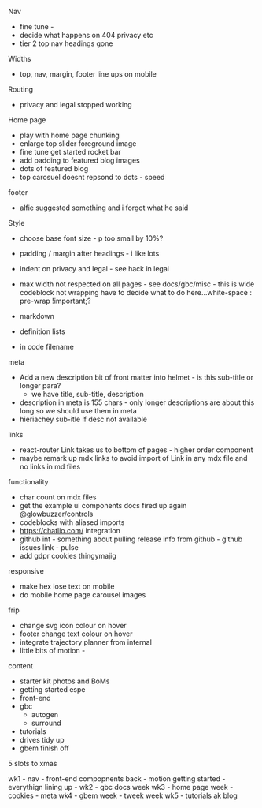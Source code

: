 Nav
* fine tune - 
* decide what happens on 404 privacy etc
* tier 2 top nav headings gone

Widths
* top, nav, margin, footer line ups on mobile

Routing
* privacy and legal stopped working

Home page
* play with home page chunking
* enlarge top slider foreground image
* fine tune  get started rocket bar
* add padding to featured blog images
* dots of featured blog
* top carosuel doesnt repsond to dots - speed

footer
* alfie suggested something and i forgot what he said

Style
* choose base font size - p too small by 10%?
* padding / margin after headings - i like lots
* indent on privacy and legal - see hack in legal
* max width not respected on all pages - see docs/gbc/misc - this is wide codeblock not wrapping have to decide what to do here...white-space : pre-wrap !important;?

* markdown
* definition lists
* in code filename



meta
* Add a new description bit of front matter into helmet - is this sub-title or longer para?
  * we have title, sub-title, description
* description in meta is 155 chars - only longer descriptions are about this long so we should use them in meta
* hieriachey sub-itle if desc not available

links
* react-router Link takes us to bottom of pages - higher order component
* maybe remark up mdx links to avoid import of Link in any mdx file and no links in md files

functionality

* char count on mdx files
* get the example ui components docs fired up again @glowbuzzer/controls
* codeblocks with aliased imports
* https://chatlio.com/ integration
* github int - something about pulling release info from github - github issues link - pulse
* add gdpr cookies thingymajig

responsive
* make hex lose text on mobile
* do mobile home page carousel images


frip
* change svg icon colour on hover
* footer change text colour on hover
* integrate trajectory planner from internal
* little bits of motion - 



content
* starter kit photos and BoMs
* getting started espe
* front-end
* gbc
  * autogen
  * surround
* tutorials
* drives tidy up
* gbem finish off



5 slots to xmas

wk1 - nav - front-end compopnents back - motion getting started - everythign lining up - 
wk2 - gbc docs week
wk3 - home page week - cookies - meta
wk4 - gbem week - tweek week
wk5 - tutorials
ak blog
